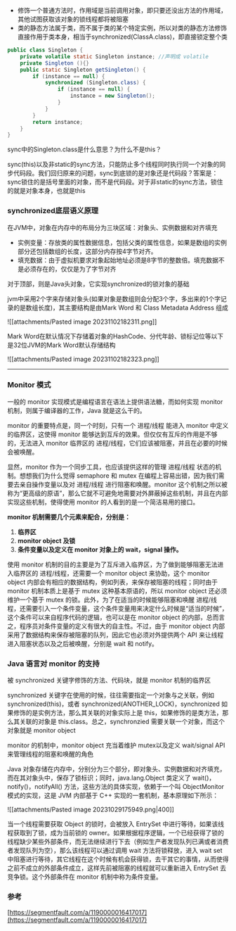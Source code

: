 
- 修饰一个普通方法时，作用域是当前调用对象，即只要还没出方法的作用域，其他试图获取该对象的锁线程都将被阻塞
- 类的静态方法属于类，而不属于类的某个特定实例，所以对类的静态方法修饰直接作用于类本身，相当于synchronized(ClassA.class)，即直接锁定整个类

```java
public class Singleton {
    private volatile static Singleton instance; //声明成 volatile
    private Singleton (){}
    public static Singleton getSingleton() {
        if (instance == null) {                         
            synchronized (Singleton.class) {
                if (instance == null) {       
                    instance = new Singleton();
                }
            }
        }
        return instance;
    }
}
```

sync中的Singleton.class是什么意思？为什么不是this？

sync(this)以及非static的sync方法，只能防止多个线程同时执行同一个对象的同步代码段。我们回归原来的问题，sync到底锁的是对象还是代码段？答案是：sync锁住的是括号里面的对象，而不是代码段。对于非static的sync方法，锁住的就是对象本身，也就是this

### synchronized底层语义原理

在JVM中，对象在内存中的布局分为三块区域：对象头、实例数据和对齐填充

- 实例变量：存放类的属性数据信息，包括父类的属性信息，如果是数组的实例部分还包括数组的长度，这部分内存按4字节对齐。
- 填充数据：由于虚拟机要求对象起始地址必须是8字节的整数倍。填充数据不是必须存在的，仅仅是为了字节对齐

对于顶部，则是Java头对象，它实现synchronized的锁对象的基础

jvm中采用2个字来存储对象头(如果对象是数组则会分配3个字，多出来的1个字记录的是数组长度)，其主要结构是由Mark Word 和 Class Metadata Address 组成

![[attachments/Pasted image 20231102182311.png]]

Mark Word在默认情况下存储着对象的HashCode、分代年龄、锁标记位等以下是32位JVM的Mark Word默认存储结构

![[attachments/Pasted image 20231102182323.png]]

---

### Monitor 模式

一般的 monitor 实现模式是编程语言在语法上提供语法糖，而如何实现 monitor 机制，则属于编译器的工作，Java 就是这么干的。

monitor 的重要特点是，同一个时刻，只有一个 进程/线程 能进入 monitor 中定义的临界区，这使得 monitor 能够达到互斥的效果。但仅仅有互斥的作用是不够的，无法进入 monitor 临界区的 进程/线程，它们应该被阻塞，并且在必要的时候会被唤醒。

显然，monitor 作为一个同步工具，也应该提供这样的管理 进程/线程 状态的机制。想想我们为什么觉得 semaphore 和 mutex 在编程上容易出错，因为我们需要去亲自操作变量以及对 进程/线程 进行阻塞和唤醒。monitor 这个机制之所以被称为“更高级的原语”，那么它就不可避免地需要对外屏蔽掉这些机制，并且在内部实现这些机制，使得使用 monitor 的人看到的是一个简洁易用的接口。

**monitor 机制需要几个元素来配合，分别是：**

1. **临界区**
2. **monitor object 及锁**
3. **条件变量以及定义在 monitor 对象上的 wait，signal 操作。**

使用 monitor 机制的目的主要是为了互斥进入临界区，为了做到能够阻塞无法进入临界区的 进程/线程，还需要一个 monitor object 来协助，这个 monitor object 内部会有相应的数据结构，例如列表，来保存被阻塞的线程；同时由于 monitor 机制本质上是基于 mutex 这种基本原语的，所以 monitor object 还必须维护一个基于 mutex 的锁。此外，为了在适当的时候能够阻塞和唤醒 进程/线程，还需要引入一个条件变量，这个条件变量用来决定什么时候是“适当的时候”，这个条件可以来自程序代码的逻辑，也可以是在 monitor object 的内部，总而言之，程序员对条件变量的定义有很大的自主性。不过，由于 monitor object 内部采用了数据结构来保存被阻塞的队列，因此它也必须对外提供两个 API 来让线程进入阻塞状态以及之后被唤醒，分别是 wait 和 notify。

### Java 语言对 monitor 的支持

被 synchronized 关键字修饰的方法、代码块，就是 monitor 机制的临界区

synchronized 关键字在使用的时候，往往需要指定一个对象与之关联，例如 synchronized(this)，或者 synchronized(ANOTHER_LOCK)，synchronized 如果修饰的是实例方法，那么其关联的对象实际上是 this，如果修饰的是类方法，那么其关联的对象是 this.class。总之，synchronzied 需要关联一个对象，而这个对象就是 monitor object

monitor 的机制中，monitor object 充当着维护 mutex以及定义 wait/signal API 来管理线程的阻塞和唤醒的角色

Java 对象存储在内存中，分别分为三个部分，即对象头、实例数据和对齐填充，而在其对象头中，保存了锁标识；同时，java.lang.Object 类定义了 wait()，notify()，notifyAll() 方法，这些方法的具体实现，依赖于一个叫 ObjectMonitor 模式的实现，这是 JVM 内部基于 C++ 实现的一套机制，基本原理如下所示：

![[attachments/Pasted image 20231029175949.png|400]]

当一个线程需要获取 Object 的锁时，会被放入 EntrySet 中进行等待，如果该线程获取到了锁，成为当前锁的 owner。如果根据程序逻辑，一个已经获得了锁的线程缺少某些外部条件，而无法继续进行下去（例如生产者发现队列已满或者消费者发现队列为空），那么该线程可以通过调用 wait 方法将锁释放，进入 wait set 中阻塞进行等待，其它线程在这个时候有机会获得锁，去干其它的事情，从而使得之前不成立的外部条件成立，这样先前被阻塞的线程就可以重新进入 EntrySet 去竞争锁。这个外部条件在 monitor 机制中称为条件变量。

### 参考

[https://segmentfault.com/a/1190000016417017](https://segmentfault.com/a/1190000016417017)